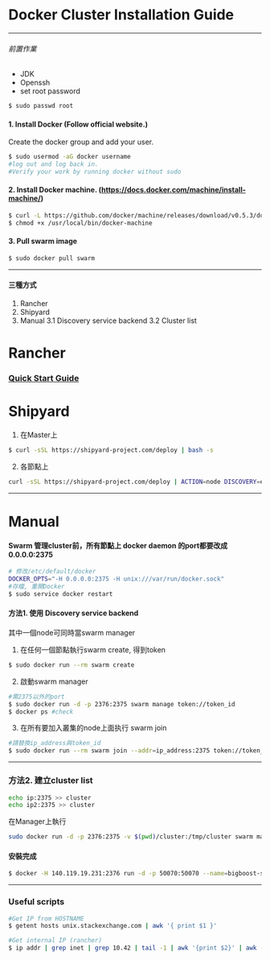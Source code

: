 # Docker Cluster Installation Guide
---
###### 前置作業
 - JDK
 - Openssh
 - set root password
```sh
$ sudo passwd root
```
####  1. Install Docker (Follow official website.)
Create the docker group and add your user.
```sh
$ sudo usermod -aG docker username
#log out and log back in.
#Verify your work by running docker without sudo
```

#### 2.  Install Docker machine. (https://docs.docker.com/machine/install-machine/)
```sh
$ curl -L https://github.com/docker/machine/releases/download/v0.5.3/docker-machine_linux-amd64 >/usr/local/bin/docker-machine
$ chmod +x /usr/local/bin/docker-machine
```

####  3. Pull swarm image
```sh
$ sudo docker pull swarm
```
----
#### 三種方式
1. Rancher
2. Shipyard
3. Manual
3.1  Discovery service backend
3.2 Cluster list

# Rancher
### [Quick Start Guide](http://docs.rancher.com/rancher/quick-start-guide/)

# Shipyard

1. 在Master上
```sh
$ curl -sSL https://shipyard-project.com/deploy | bash -s
```
2. 各節點上
```sh
curl -sSL https://shipyard-project.com/deploy | ACTION=node DISCOVERY=etcd://140.119.19.231:4001 bash -s

```
---

# Manual

#### Swarm 管理cluster前，所有節點上 docker daemon 的port都要改成 0.0.0.0:2375
```sh
# 修改/etc/default/docker 
DOCKER_OPTS="-H 0.0.0.0:2375 -H unix:///var/run/docker.sock"
#存檔, 重開Docker
$ sudo service docker restart
```

#### 方法1. 使用 Discovery service backend
其中一個node可同時當swarm manager

 1. 在任何一個節點執行swarm create, 得到token
```sh
$ sudo docker run --rm swarm create
```
2. 啟動swarm manager
```sh
#需2375以外的port
$ sudo docker run -d -p 2376:2375 swarm manage token://token_id
$ docker ps #check
```

3. 在所有要加入叢集的node上面执行 swarm join 
```sh
#請替換ip_address與token_id
$ sudo docker run --rm swarm join --addr=ip_address:2375 token://token_id
```

----
### 方法2. 建立cluster list
```sh
echo ip:2375 >> cluster
echo ip2:2375 >> cluster
```
 在Manager上執行
```sh
sudo docker run -d -p 2376:2375 -v $(pwd)/cluster:/tmp/cluster swarm manage file:///tmp/cluster
```

#### 安裝完成
```sh
$ docker -H 140.119.19.231:2376 run -d -p 50070:50070 --name=bigboost-sparkWorker3 --hostname=bigboost-spark --link=stormtimeseries/bigboost-spark:stormtimeseries/bigboost-spark droyuki/bigboost-spark:lab-v1 start-sparkWorker.sh
```

----
### Useful scripts
```sh
#Get IP from HOSTNAME
$ getent hosts unix.stackexchange.com | awk '{ print $1 }'

#Get internal IP (rancher)
$ ip addr | grep inet | grep 10.42 | tail -1 | awk '{print $2}' | awk -F\/ '{print $1}'
```